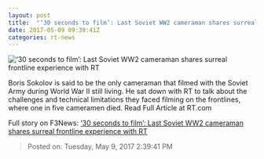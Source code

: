 ```yaml
---
layout: post
title:  "‘30 seconds to film’: Last Soviet WW2 cameraman shares surreal frontline experience with RT"
date: 2017-05-09 09:39:41Z
categories: rt-news
---
```


![‘30 seconds to film’: Last Soviet WW2 cameraman shares surreal frontline experience with RT](https://cdn.rt.com/files/2017.05/article/590ed6e8c3618817298b456c.jpg)

Boris Sokolov is said to be the only cameraman that filmed with the Soviet Army during World War II still living. He sat down with RT to talk about the challenges and technical limitations they faced filming on the frontlines, where one in five cameramen died. Read Full Article at RT.com


Full story on F3News: [‘30 seconds to film’: Last Soviet WW2 cameraman shares surreal frontline experience with RT](http://www.f3nws.com/n/SNkkk)

> Posted on: Tuesday, May 9, 2017 2:39:41 PM
